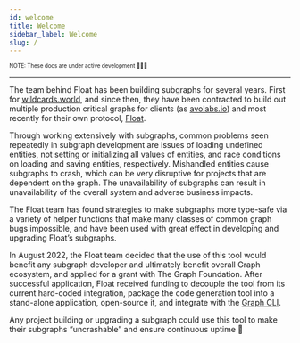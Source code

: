 ```yaml
---
id: welcome
title: Welcome
sidebar_label: Welcome
slug: /
---
```


<sub><sup> NOTE: These docs are under active development 👷‍♀️👷 </sup></sub>

---

The team behind Float has been building subgraphs for several years. First for [wildcards.world](https://wildcards.world/), and since then, they have been contracted to build out multiple production critical graphs for clients (as [avolabs.io](http://avolabs.io/)) and most recently for their own protocol, [Float](https://float.capital). 

Through working extensively with subgraphs, common problems seen repeatedly in subgraph development are issues of loading undefined entities, not setting or initializing all values of entities, and race conditions on loading and saving entities, respectively. Mishandled entities cause subgraphs to crash, which can be very disruptive for projects that are dependent on the graph. The unavailability of subgraphs can result in unavailability of the overall system and adverse business impacts.

The Float team has found strategies to make subgraphs more type-safe via a variety of helper functions that make many classes of common graph bugs impossible, and have been used with great effect in developing and upgrading Float’s subgraphs. 

In August 2022, the Float team decided that the use of this tool would benefit any subgraph developer and ultimately benefit overall Graph ecosystem, and applied for a grant with The Graph Foundation. After successful application, Float received funding to decouple the tool from its current hard-coded integration,  package the code generation tool into a stand-alone application, open-source it, and integrate with the [Graph CLI](https://thegraph.com/docs/en/cookbook/quick-start/). 

Any project building or upgrading a subgraph could use this tool to make their subgraphs “uncrashable” and ensure continuous uptime :rocket: